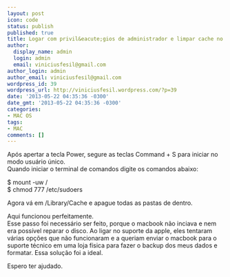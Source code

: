 ```yaml
---
layout: post
icon: code
status: publish
published: true
title: Logar com privil&eacute;gios de administrador e limpar cache no MAC OS
author:
  display_name: admin
  login: admin
  email: viniciusfesil@gmail.com
author_login: admin
author_email: viniciusfesil@gmail.com
wordpress_id: 39
wordpress_url: http://viniciusfesil.wordpress.com/?p=39
date: '2013-05-22 04:35:36 -0300'
date_gmt: '2013-05-22 04:35:36 -0300'
categories:
- MAC OS
tags:
- MAC
comments: []
---
```

<p>Ap&oacute;s apertar a tecla Power, segure as teclas Command + S para iniciar no modo usu&aacute;rio &uacute;nico.<br />
Quando iniciar o terminal de comandos digite os comandos abaixo:</p>
<p>$ mount -uw /<br />
$ chmod 777 /etc/sudoers</p>
<p>Agora v&aacute; em /Library/Cache e apague todas as pastas de dentro.</p>
<p>Aqui funcionou perfeitamente.<br />
Esse passo foi necess&aacute;rio ser feito, porque o macbook n&atilde;o inciava e nem era poss&iacute;vel reparar o disco. Ao ligar no suporte da apple, eles tentaram v&aacute;rias op&ccedil;&otilde;es que n&atilde;o funcionaram e a queriam enviar o macbook para o suporte t&eacute;cnico em uma loja f&iacute;sica para fazer o backup dos meus dados e formatar. Essa solu&ccedil;&atilde;o foi a ideal.</p>
<p>Espero ter ajudado.</p>
